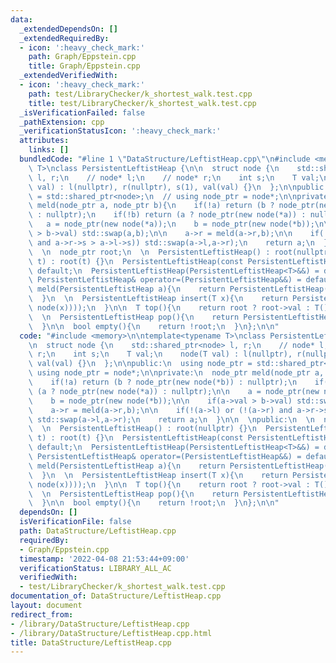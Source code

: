 ```yaml
---
data:
  _extendedDependsOn: []
  _extendedRequiredBy:
  - icon: ':heavy_check_mark:'
    path: Graph/Eppstein.cpp
    title: Graph/Eppstein.cpp
  _extendedVerifiedWith:
  - icon: ':heavy_check_mark:'
    path: test/LibraryChecker/k_shortest_walk.test.cpp
    title: test/LibraryChecker/k_shortest_walk.test.cpp
  _isVerificationFailed: false
  _pathExtension: cpp
  _verificationStatusIcon: ':heavy_check_mark:'
  attributes:
    links: []
  bundledCode: "#line 1 \"DataStructure/LeftistHeap.cpp\"\n#include <memory>\n\ntemplate<typename\
    \ T>\nclass PersistentLeftistHeap {\n\n  struct node {\n    std::shared_ptr<node>\
    \ l, r;\n    // node* l;\n    // node* r;\n    int s;\n    T val;\n    node(T\
    \ val) : l(nullptr), r(nullptr), s(1), val(val) {}\n  };\n\npublic:\n  using node_ptr\
    \ = std::shared_ptr<node>;\n  // using node_ptr = node*;\n\nprivate:\n  node_ptr\
    \ meld(node_ptr a, node_ptr b){\n    if(!a) return (b ? node_ptr(new node(*b))\
    \ : nullptr);\n    if(!b) return (a ? node_ptr(new node(*a)) : nullptr);\n\n \
    \   a = node_ptr(new node(*a));\n    b = node_ptr(new node(*b));\n\n    if(a->val\
    \ > b->val) std::swap(a,b);\n\n    a->r = meld(a->r,b);\n\n    if(!(a->l) or (!(a->r)\
    \ and a->r->s > a->l->s)) std::swap(a->l,a->r);\n    return a;\n  }\n\n  \npublic:\n\
    \  \n  node_ptr root;\n  \n  PersistentLeftistHeap() : root(nullptr) {}\n  PersistentLeftistHeap(node_ptr\
    \ t) : root(t) {}\n  PersistentLeftistHeap(const PersistentLeftistHeap<T>&) =\
    \ default;\n  PersistentLeftistHeap(PersistentLeftistHeap<T>&&) = default;\n \
    \ PersistentLeftistHeap& operator=(PersistentLeftistHeap&&) = default;\n\n  PersistentLeftistHeap\
    \ meld(PersistentLeftistHeap a){\n    return PersistentLeftistHeap(meld(root,a.root));\n\
    \  }\n  \n  PersistentLeftistHeap insert(T x){\n    return PersistentLeftistHeap(meld(root,node_ptr(new\
    \ node(x))));\n  }\n\n  T top(){\n    return root ? root->val : T();\n  }\n  \n\
    \  \n  PersistentLeftistHeap pop(){\n    return PersistentLeftistHeap(meld(root->l,root->r));\n\
    \  }\n\n  bool empty(){\n    return !root;\n  }\n};\n\n"
  code: "#include <memory>\n\ntemplate<typename T>\nclass PersistentLeftistHeap {\n\
    \n  struct node {\n    std::shared_ptr<node> l, r;\n    // node* l;\n    // node*\
    \ r;\n    int s;\n    T val;\n    node(T val) : l(nullptr), r(nullptr), s(1),\
    \ val(val) {}\n  };\n\npublic:\n  using node_ptr = std::shared_ptr<node>;\n  //\
    \ using node_ptr = node*;\n\nprivate:\n  node_ptr meld(node_ptr a, node_ptr b){\n\
    \    if(!a) return (b ? node_ptr(new node(*b)) : nullptr);\n    if(!b) return\
    \ (a ? node_ptr(new node(*a)) : nullptr);\n\n    a = node_ptr(new node(*a));\n\
    \    b = node_ptr(new node(*b));\n\n    if(a->val > b->val) std::swap(a,b);\n\n\
    \    a->r = meld(a->r,b);\n\n    if(!(a->l) or (!(a->r) and a->r->s > a->l->s))\
    \ std::swap(a->l,a->r);\n    return a;\n  }\n\n  \npublic:\n  \n  node_ptr root;\n\
    \  \n  PersistentLeftistHeap() : root(nullptr) {}\n  PersistentLeftistHeap(node_ptr\
    \ t) : root(t) {}\n  PersistentLeftistHeap(const PersistentLeftistHeap<T>&) =\
    \ default;\n  PersistentLeftistHeap(PersistentLeftistHeap<T>&&) = default;\n \
    \ PersistentLeftistHeap& operator=(PersistentLeftistHeap&&) = default;\n\n  PersistentLeftistHeap\
    \ meld(PersistentLeftistHeap a){\n    return PersistentLeftistHeap(meld(root,a.root));\n\
    \  }\n  \n  PersistentLeftistHeap insert(T x){\n    return PersistentLeftistHeap(meld(root,node_ptr(new\
    \ node(x))));\n  }\n\n  T top(){\n    return root ? root->val : T();\n  }\n  \n\
    \  \n  PersistentLeftistHeap pop(){\n    return PersistentLeftistHeap(meld(root->l,root->r));\n\
    \  }\n\n  bool empty(){\n    return !root;\n  }\n};\n\n"
  dependsOn: []
  isVerificationFile: false
  path: DataStructure/LeftistHeap.cpp
  requiredBy:
  - Graph/Eppstein.cpp
  timestamp: '2022-04-08 21:53:44+09:00'
  verificationStatus: LIBRARY_ALL_AC
  verifiedWith:
  - test/LibraryChecker/k_shortest_walk.test.cpp
documentation_of: DataStructure/LeftistHeap.cpp
layout: document
redirect_from:
- /library/DataStructure/LeftistHeap.cpp
- /library/DataStructure/LeftistHeap.cpp.html
title: DataStructure/LeftistHeap.cpp
---
```

